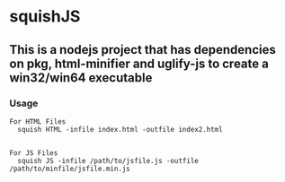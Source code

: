# squishJS

## This is a nodejs project that has dependencies on pkg, html-minifier and uglify-js to create a win32/win64 executable

### Usage
```
For HTML Files
  squish HTML -infile index.html -outfile index2.html


For JS Files
  squish JS -infile /path/to/jsfile.js -outfile /path/to/minfile/jsfile.min.js

```
